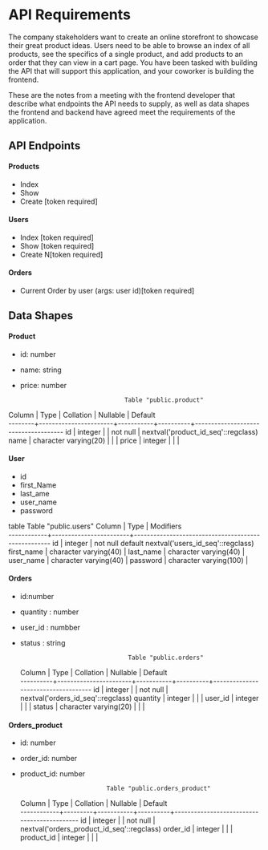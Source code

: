 # API Requirements
The company stakeholders want to create an online storefront to showcase their great product ideas. Users need to be able to browse an index of all products, see the specifics of a single product, and add products to an order that they can view in a cart page. You have been tasked with building the API that will support this application, and your coworker is building the frontend.

These are the notes from a meeting with the frontend developer that describe what endpoints the API needs to supply, as well as data shapes the frontend and backend have agreed meet the requirements of the application. 

## API Endpoints
#### Products
- Index 
- Show
- Create [token required]


#### Users
- Index [token required]
- Show [token required]
- Create N[token required]


#### Orders
- Current Order by user (args: user id)[token required]

## Data Shapes

#### Product
-  id: number
- name: string
- price: number

                                   Table "public.product"
 Column |         Type          | Collation | Nullable |               Default               
--------+-----------------------+-----------+----------+-------------------------------------
 id     | integer               |           | not null | nextval('product_id_seq'::regclass)
 name   | character varying(20) |           |          | 
 price  | integer               |           |          | 




#### User
- id
- first_Name
- last_ame
- user_name
- password


table
                                  Table "public.users"
   Column   |          Type          |                     Modifiers                      
------------+------------------------+----------------------------------------------------
 id         | integer                | not null default nextval('users_id_seq'::regclass)
 first_name | character varying(40)  | 
 last_name  | character varying(40)  | 
 user_name  | character varying(40)  | 
 password   | character varying(100) | 



#### Orders
- id:number
- quantity : number
- user_id : numbber
- status : string


                                    Table "public.orders"
  Column  |         Type          | Collation | Nullable |              Default               
----------+-----------------------+-----------+----------+------------------------------------
 id       | integer               |           | not null | nextval('orders_id_seq'::regclass)
 quantity | integer               |           |          | 
 user_id  | integer               |           |          | 
 status   | character varying(20) |           |          | 


#### Orders_product

- id: number
- order_id: number
- product_id: number

                              Table "public.orders_product"
   Column   |  Type   | Collation | Nullable |                  Default                   
------------+---------+-----------+----------+--------------------------------------------
 id         | integer |           | not null | nextval('orders_product_id_seq'::regclass)
 order_id   | integer |           |          | 
 product_id | integer |           |          | 


